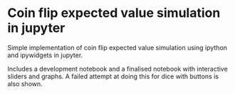 # Coin flip expected value simulation in jupyter
Simple implementation of coin flip expected value simulation using ipython and ipywidgets in jupyter.

Includes a development notebook and a finalised notebook with interactive sliders and graphs. A failed attempt at doing this for dice with buttons is also shown.